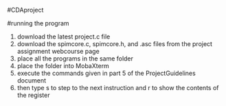 #CDAproject

#running the program
1. download the latest project.c file
2. download the spimcore.c, spimcore.h, and .asc files from the project assignment webcourse page
3. place all the programs in the same folder
4. place the folder into MobaXterm
5. execute the commands given in part 5 of the ProjectGuidelines document
6. then type s to step to the next instruction and r to show the contents of the register


